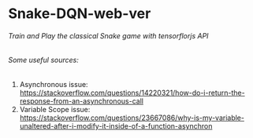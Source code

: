 # Snake-DQN-web-ver
###### Train and Play the classical Snake game with tensorflorjs API

###### Some useful sources:
1. Asynchronous issue: https://stackoverflow.com/questions/14220321/how-do-i-return-the-response-from-an-asynchronous-call
2. Variable Scope issue: https://stackoverflow.com/questions/23667086/why-is-my-variable-unaltered-after-i-modify-it-inside-of-a-function-asynchron
